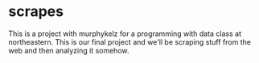 # scrapes

This is a project with murphykelz for a programming with data class at northeastern. This is our final project and we'll be scraping stuff from the web and then analyzing it somehow.
